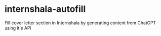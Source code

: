 # internshala-autofill
Fill cover letter section in Internshala by generating content from ChatGPT using it's API
